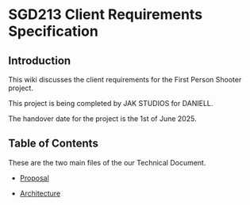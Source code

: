 # SGD213 Client Requirements Specification 

## Introduction
This wiki discusses the client requirements for the First Person Shooter project.

This project is being completed by JAK STUDIOS for DANIELL.

The handover date for the project is the 1st of June 2025.

## Table of Contents

These are the two main files of the our Technical Document.

[//]: # (You can link to other pages in your wiki, or you can keep it inline)
* [Proposal](Proposal/index.md)
  
* [Architecture](Architecture/index.md)
